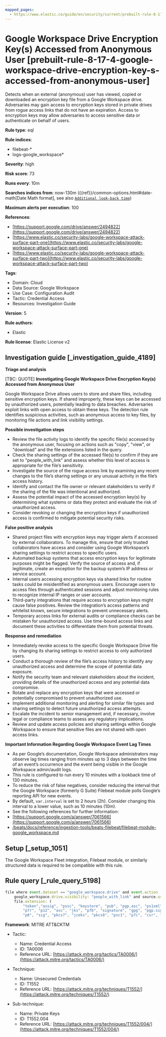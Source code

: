 ```yaml
---
mapped_pages:
  - https://www.elastic.co/guide/en/security/current/prebuilt-rule-8-17-4-google-workspace-drive-encryption-key-s-accessed-from-anonymous-user.html
---
```


# Google Workspace Drive Encryption Key(s) Accessed from Anonymous User [prebuilt-rule-8-17-4-google-workspace-drive-encryption-key-s-accessed-from-anonymous-user]

Detects when an external (anonymous) user has viewed, copied or downloaded an encryption key file from a Google Workspace drive. Adversaries may gain access to encryption keys stored in private drives from rogue access links that do not have an expiration. Access to encryption keys may allow adversaries to access sensitive data or authenticate on behalf of users.

**Rule type**: eql

**Rule indices**:

* filebeat-*
* logs-google_workspace*

**Severity**: high

**Risk score**: 73

**Runs every**: 10m

**Searches indices from**: now-130m ({{ref}}/common-options.html#date-math[Date Math format], see also [`Additional look-back time`](docs-content://solutions/security/detect-and-alert/create-detection-rule.md#rule-schedule))

**Maximum alerts per execution**: 100

**References**:

* [https://support.google.com/drive/answer/2494822](https://support.google.com/drive/answer/2494822)
* [https://www.elastic.co/security-labs/google-workspace-attack-surface-part-one](https://www.elastic.co/security-labs/google-workspace-attack-surface-part-one)
* [https://www.elastic.co/security-labs/google-workspace-attack-surface-part-two](https://www.elastic.co/security-labs/google-workspace-attack-surface-part-two)

**Tags**:

* Domain: Cloud
* Data Source: Google Workspace
* Use Case: Configuration Audit
* Tactic: Credential Access
* Resources: Investigation Guide

**Version**: 5

**Rule authors**:

* Elastic

**Rule license**: Elastic License v2

## Investigation guide [_investigation_guide_4189]

**Triage and analysis**

[TBC: QUOTE]
**Investigating Google Workspace Drive Encryption Key(s) Accessed from Anonymous User**

Google Workspace Drive allows users to store and share files, including sensitive encryption keys. If shared improperly, these keys can be accessed by unauthorized users, potentially leading to data breaches. Adversaries exploit links with open access to obtain these keys. The detection rule identifies suspicious activities, such as anonymous access to key files, by monitoring file actions and link visibility settings.

**Possible investigation steps**

* Review the file activity logs to identify the specific file(s) accessed by the anonymous user, focusing on actions such as "copy", "view", or "download" and the file extensions listed in the query.
* Check the sharing settings of the accessed file(s) to confirm if they are set to "people_with_link" and assess whether this level of access is appropriate for the file’s sensitivity.
* Investigate the source of the rogue access link by examining any recent changes to the file’s sharing settings or any unusual activity in the file’s access history.
* Identify and contact the file owner or relevant stakeholders to verify if the sharing of the file was intentional and authorized.
* Assess the potential impact of the accessed encryption key(s) by determining what systems or data they protect and evaluate the risk of unauthorized access.
* Consider revoking or changing the encryption keys if unauthorized access is confirmed to mitigate potential security risks.

**False positive analysis**

* Shared project files with encryption keys may trigger alerts if accessed by external collaborators. To manage this, ensure that only trusted collaborators have access and consider using Google Workspace’s sharing settings to restrict access to specific users.
* Automated backup systems that access encryption keys for legitimate purposes might be flagged. Verify the source of access and, if legitimate, create an exception for the backup system’s IP address or service account.
* Internal users accessing encryption keys via shared links for routine tasks could be misidentified as anonymous users. Encourage users to access files through authenticated sessions and adjust monitoring rules to recognize internal IP ranges or user accounts.
* Third-party integrations that require access to encryption keys might cause false positives. Review the integration’s access patterns and whitelist known, secure integrations to prevent unnecessary alerts.
* Temporary access links for external audits or compliance checks can be mistaken for unauthorized access. Use time-bound access links and document these activities to differentiate them from potential threats.

**Response and remediation**

* Immediately revoke access to the specific Google Workspace Drive file by changing its sharing settings to restrict access to only authorized users.
* Conduct a thorough review of the file’s access history to identify any unauthorized access and determine the scope of potential data exposure.
* Notify the security team and relevant stakeholders about the incident, providing details of the unauthorized access and any potential data compromise.
* Rotate and replace any encryption keys that were accessed or potentially compromised to prevent unauthorized use.
* Implement additional monitoring and alerting for similar file types and sharing settings to detect future unauthorized access attempts.
* Escalate the incident to senior management and, if necessary, involve legal or compliance teams to assess any regulatory implications.
* Review and update access policies and sharing settings within Google Workspace to ensure that sensitive files are not shared with open access links.

**Important Information Regarding Google Workspace Event Lag Times**

* As per Google’s documentation, Google Workspace administrators may observe lag times ranging from minutes up to 3 days between the time of an event’s occurrence and the event being visible in the Google Workspace admin/audit logs.
* This rule is configured to run every 10 minutes with a lookback time of 130 minutes.
* To reduce the risk of false negatives, consider reducing the interval that the Google Workspace (formerly G Suite) Filebeat module polls Google’s reporting API for new events.
* By default, `var.interval` is set to 2 hours (2h). Consider changing this interval to a lower value, such as 10 minutes (10m).
* See the following references for further information:
* [https://support.google.com/a/answer/7061566](https://support.google.com/a/answer/7061566)
* [/beats/docs/reference/ingestion-tools/beats-filebeat/filebeat-module-google_workspace.md](beats://docs/reference/filebeat/filebeat-module-google_workspace.md)


## Setup [_setup_1051]

The Google Workspace Fleet integration, Filebeat module, or similarly structured data is required to be compatible with this rule.


## Rule query [_rule_query_5198]

```js
file where event.dataset == "google_workspace.drive" and event.action : ("copy", "view", "download") and
    google_workspace.drive.visibility: "people_with_link" and source.user.email == "" and
    file.extension: (
        "token","assig", "pssc", "keystore", "pub", "pgp.asc", "ps1xml", "pem", "gpg.sig", "der", "key",
        "p7r", "p12", "asc", "jks", "p7b", "signature", "gpg", "pgp.sig", "sst", "pgp", "gpgz", "pfx", "crt",
        "p8", "sig", "pkcs7", "jceks", "pkcs8", "psc1", "p7c", "csr", "cer", "spc", "ps2xml")
```

**Framework**: MITRE ATT&CKTM

* Tactic:

    * Name: Credential Access
    * ID: TA0006
    * Reference URL: [https://attack.mitre.org/tactics/TA0006/](https://attack.mitre.org/tactics/TA0006/)

* Technique:

    * Name: Unsecured Credentials
    * ID: T1552
    * Reference URL: [https://attack.mitre.org/techniques/T1552/](https://attack.mitre.org/techniques/T1552/)

* Sub-technique:

    * Name: Private Keys
    * ID: T1552.004
    * Reference URL: [https://attack.mitre.org/techniques/T1552/004/](https://attack.mitre.org/techniques/T1552/004/)



